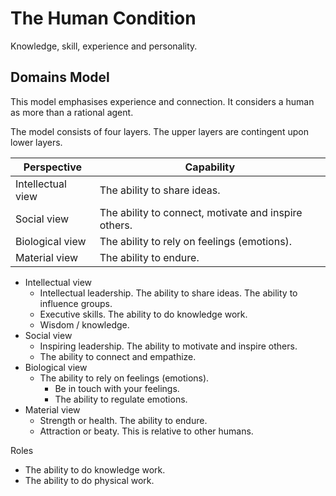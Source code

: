# The Human Condition



Knowledge, skill, experience and personality.



## Domains Model

This model emphasises experience and connection. It considers a human as more than a rational agent.



The model consists of four layers. The upper layers are contingent upon lower layers.

| Perspective       | Capability                                           |
| ----------------- | ---------------------------------------------------- |
| Intellectual view | The ability to share ideas.                          |
| Social view       | The ability to connect, motivate and inspire others. |
| Biological view   | The ability to rely on feelings (emotions).          |
| Material view     | The ability to endure.                               |



- Intellectual view
  - Intellectual leadership. The ability to share ideas. The ability to influence groups.
  - Executive skills. The ability to do knowledge work. 
  - Wisdom / knowledge.
- Social view
  - Inspiring leadership. The ability to motivate and inspire others.
  - The ability to connect and empathize.
- Biological view
  - The ability to rely on feelings (emotions).
    - Be in touch with your feelings.
    - The ability to regulate emotions.
- Material view
  - Strength or health. The ability to endure.
  - Attraction or beaty. This is relative to other humans.



Roles

- The ability to do knowledge work.
- The ability to do physical work.